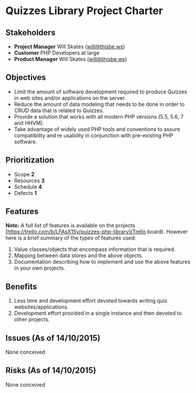 
# Quizzes Library Project Charter

## Stakeholders
- **Project Manager** Will Skates (will@thisbe.ws)
- **Customer** PHP Developers at large
- **Product Manager** Will Skates (will@thisbe.ws)

## Objectives

- Limit the amount of software development required to produce Quizzes in web sites and/or applications on the server.
- Reduce the amount of data modeling that needs to be done in order to CRUD data that is related to Quizzes.
- Provide a solution that works with all modern PHP versions (5.5, 5.6, 7 and HHVM).
- Take advantage of widely used PHP tools and conventions to assure compatibility and re usability in conjunction with pre-existing PHP software.

## Prioritization

- Scope **2**
- Resources **3**
- Schedule **4**
- Defects **1**

## Features

**Note:** A full list of features is available on the projects [https://trello.com/b/LFAsX15y/quizzes-php-library](Trello board). However here is a brief summary of the types of features used:

1. Value classes/objects that encompass information that is required.
2. Mapping between data stores and the above objects.
3. Documentation describing how to implement and use the above features in your own projects.

## Benefits

1. Less time and development effort devoted towards writing quiz websites/applications.
2. Development effort provided in a single instance and then devoted to other projects.

## Issues (As of 14/10/2015)

None conceived

## Risks (As of 14/10/2015)

None conceived